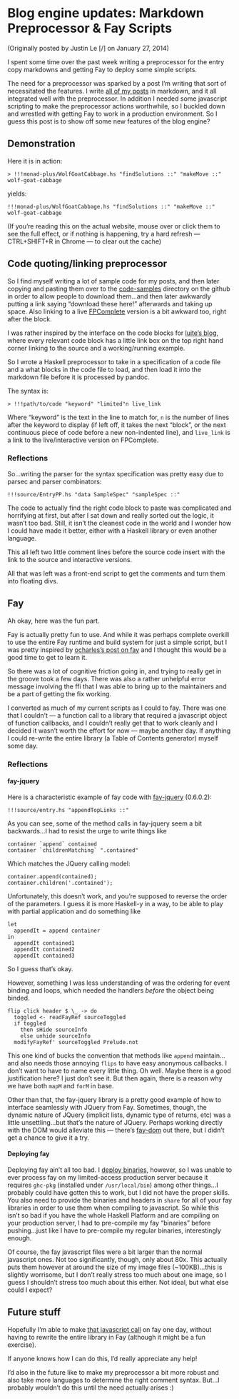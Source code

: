 Blog engine updates: Markdown Preprocessor & Fay Scripts
========================================================

(Originally posted by Justin Le [/] on January 27, 2014)

I spent some time over the past week writing a preprocessor for the
entry copy markdowns and getting Fay to deploy some simple scripts.

The need for a preprocessor was sparked by a post I’m writing that sort
of necessitated the features. I write [all of my
posts](https://github.com/mstksg/inCode/tree/master/copy/entries) in
markdown, and it all integrated well with the preprocessor. In addition
I needed some javascript scripting to make the preprocessor actions
worthwhile, so I buckled down and wrestled with getting Fay to work in a
production environment. So I guess this post is to show off some new
features of the blog engine?

Demonstration
-------------

Here it is in action:

    > !!!monad-plus/WolfGoatCabbage.hs "findSolutions ::" "makeMove ::" wolf-goat-cabbage

yields:

``` {.haskell}
!!!monad-plus/WolfGoatCabbage.hs "findSolutions ::" "makeMove ::" wolf-goat-cabbage
```

(If you’re reading this on the actual website, mouse over or click them
to see the full effect, or if nothing is happening, try a hard refresh —
CTRL+SHIFT+R in Chrome — to clear out the cache)

Code quoting/linking preprocessor
---------------------------------

So I find myself writing a lot of sample code for my posts, and then
later copying and pasting them over to the
[code-samples](https://github.com/mstksg/inCode/tree/master/code-samples)
directory on the github in order to allow people to download them…and
then later awkwardly putting a link saying “download these here!”
afterwards and taking up space. Also linking to a live
[FPComplete](https://www.fpcomplete.com/) version is a bit awkward too,
right after the block.

I was rather inspired by the interface on the code blocks for [luite’s
blog](http://weblog.luite.com/wordpress/?p=127), where every relevant
code block has a little link box on the top right hand corner linking to
the source and a working/running example.

So I wrote a Haskell preprocessor to take in a specification of a code
file and a what blocks in the code file to load, and then load it into
the markdown file before it is processed by pandoc.

The syntax is:

    > !!!path/to/code "keyword" "limited"n live_link

Where “keyword” is the text in the line to match for, `n` is the number
of lines after the keyword to display (if left off, it takes the next
“block”, or the next continuous piece of code before a new non-indented
line), and `live_link` is a link to the live/interactive version on
FPComplete.

### Reflections

So…writing the parser for the syntax specification was pretty easy due
to parsec and parser combinators:

``` {.haskell}
!!!source/EntryPP.hs "data SampleSpec" "sampleSpec ::"
```

The code to actually find the right code block to paste was complicated
and horrifying at first, but after I sat down and really sorted out the
logic, it wasn’t too bad. Still, it isn’t the cleanest code in the world
and I wonder how I could have made it better, either with a Haskell
library or even another language.

This all left two little comment lines before the source code insert
with the link to the source and interactive versions.

All that was left was a front-end script to get the comments and turn
them into floating divs.

Fay
---

Ah okay, here was the fun part.

Fay is actually pretty fun to use. And while it was perhaps complete
overkill to use the entire Fay runtime and build system for just a
simple script, but I was pretty inspired by [ocharles’s post on
fay](http://ocharles.org.uk/blog/posts/2013-12-23-24-days-of-hackage-fay.html)
and I thought this would be a good time to get to learn it.

So there was a lot of cognitive friction going in, and trying to really
get in the groove took a few days. There was also a rather unhelpful
error message involving the ffi that I was able to bring up to the
maintainers and be a part of getting the fix working.

I converted as much of my current scripts as I could to fay. There was
one that I couldn’t — a function call to a library that required a
javascript object of function callbacks, and I couldn’t really get that
to work cleanly and I decided it wasn’t worth the effort for now — maybe
another day. If anything I could re-write the entire library (a Table of
Contents generator) myself some day.

### Reflections

#### fay-jquery

Here is a characteristic example of fay code with
[fay-jquery](http://hackage.haskell.org/package/fay-jquery-0.6.0.2)
(0.6.0.2):

``` {.haskell}
!!!source/entry.hs "appendTopLinks ::"
```

As you can see, some of the method calls in fay-jquery seem a bit
backwards…I had to resist the urge to write things like

``` {.haskell}
container `append` contained
container `childrenMatching` ".contained"
```

Which matches the JQuery calling model:

``` {.javascript}
container.append(contained);
container.children('.contained');
```

Unfortunately, this doesn’t work, and you’re supposed to reverse the
order of the parameters. I guess it is more Haskell-y in a way, to be
able to play with partial application and do something like

``` {.haskell}
let
  appendIt = append container
in
  appendIt contained1
  appendIt contained2
  appendIt contained3
```

So I guess that’s okay.

However, something I was less understanding of was the ordering for
event binding and loops, which needed the handlers *before* the object
being binded.

``` {.haskell}
flip click header $ \_ -> do
  toggled <- readFayRef sourceToggled
  if toggled
    then sHide sourceInfo
    else unhide sourceInfo
  modifyFayRef' sourceToggled Prelude.not
```

This one kind of bucks the convention that methods like `append`
maintain…and also needs those annoying `flips` to have easy anonymous
callbacks. I don’t want to have to name every little thing. Oh well.
Maybe there is a good justification here? I just don’t see it. But then
again, there is a reason why we have both `mapM` and `forM` in base.

Other than that, the fay-jquery library is a pretty good example of how
to interface seamlessly with JQuery from Fay. Sometimes, though, the
dynamic nature of JQuery (implicit lists, dynamic type of returns, etc)
was a little unsettling…but that’s the nature of JQuery. Perhaps working
directly with the DOM would alleviate this — there’s
[fay-dom](http://hackage.haskell.org/package/fay-dom) out there, but I
didn’t get a chance to give it a try.

#### Deploying fay

Deploying fay ain’t all too bad. I [deploy
binaries](http://blog.jle.im/entry/deploying-medium-to-large-haskell-apps-to-heroku),
however, so I was unable to ever process fay on my limited-access
production server because it requires `ghc-pkg` (installed under
`/usr/local/bin`) among other things…I probably could have gotten this
to work, but I did not have the proper skills. You also need to provide
the binaries and headers in `share` for all of your fay libraries in
order to use them when compiling to javascript. So while this isn’t so
bad if you have the whole Haskell Platform and are compiling on your
production server, I had to pre-compile my fay “binaries” before
pushing…just like I have to pre-compile my regular binaries,
interestingly enough.

Of course, the fay javascript files were a bit larger than the normal
javascript ones. Not too significantly, though, only about 80x. This
actually puts them however at around the size of my image files
(\~100KB)…this is slightly worrisome, but I don’t really stress too much
about one image, so I guess I shouldn’t stress too much about this
either. Not ideal, but what else could I expect?

Future stuff
------------

Hopefully I’m able to make [that javascript
call](http://blog.jle.im/source/code-samples/source/entry_toc.js#L4-21)
on fay one day, without having to rewrite the entire library in Fay
(although it might be a fun exercise).

<!-- ~~~javascript -->
<!-- !!!source/entry_toc.js "#toc"18 -->
<!-- ~~~ -->
If anyone knows how I can do this, I’d really appreciate any help!

I’d also in the future like to make my preprocessor a bit more robust
and also take more languages to determine the right comment syntax.
But…I probably wouldn’t do this until the need actually arises :)
